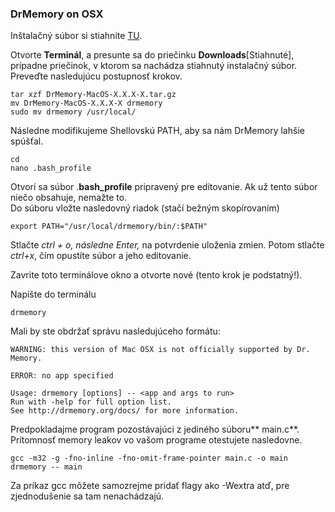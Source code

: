 ### DrMemory on OSX

Inštalačný súbor si stiahnite [TU](https://github.com/DynamoRIO/drmemory/wiki/Downloads).

Otvorte **Terminál**, a presunte sa do priečinku **Downloads**\[Stiahnuté\], prípadne priečinok, v ktorom sa nachádza stiahnutý instalačný súbor. Preveďte nasledujúcu postupnosť krokov.

```terminal
tar xzf DrMemory-MacOS-X.X.X-X.tar.gz
mv DrMemory-MacOS-X.X.X-X drmemory
sudo mv drmemory /usr/local/
```

Následne modifikujeme Shellovskú PATH, aby sa nám DrMemory lahšie spúšťal.

```terminal
cd
nano .bash_profile
```

Otvorí sa súbor .**bash\_profile** pripravený pre editovanie. Ak už tento súbor niečo obsahuje, nemažte to.   
Do súboru vložte nasledovný riadok \(stačí bežným skopírovaním\)

```terminal
export PATH="/usr/local/drmemory/bin/:$PATH"
```

Stlačte _ctrl + o, následne Enter,_ na potvrdenie uloženia zmien. Potom stlačte _ctrl+x_, čím opustíte súbor a jeho editovanie.

Zavrite toto terminálove okno a otvorte nové \(tento krok je podstatný!\).

Napíšte do terminálu 

```termi
drmemory
```

Mali by ste obdržať správu nasledujúceho formátu:

```terminal
WARNING: this version of Mac OSX is not officially supported by Dr. Memory.

ERROR: no app specified

Usage: drmemory [options] -- <app and args to run>
Run with -help for full option list.
See http://drmemory.org/docs/ for more information.
```

Predpokladajme program pozostávajúci z jediného súboru** main.c**. Prítomnosť memory leakov vo vašom programe otestujete nasledovne.

```terminal
gcc -m32 -g -fno-inline -fno-omit-frame-pointer main.c -o main
drmemory -- main
```

Za príkaz gcc môžete samozrejme pridať flagy ako -Wextra atď, pre zjednodušenie sa tam nenachádzajú. 

